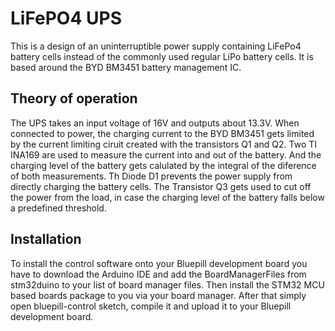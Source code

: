 # LiFePO4 UPS

This is a design of an uninterruptible power supply containing LiFePo4 battery cells instead of the commonly used regular LiPo battery cells. It is based around the BYD BM3451 battery management IC.

## Theory of operation

The UPS takes an input voltage of 16V and outputs about 13.3V.
When connected to power, the charging current to the BYD BM3451 gets limited by the current limiting ciruit created with the transistors Q1 and Q2.
Two TI INA169 are used to measure the current into and out of the battery. And the charging level of the battery gets calulated by the integral of the diference of both measurements.
Th Diode D1 prevents the power supply from directly charging the battery cells.
The Transistor Q3 gets used to cut off the power from the load, in case the charging level of the battery falls below a predefined threshold.

## Installation

To install the control software onto your Bluepill development board you have to download the Arduino IDE and add the BoardManagerFiles from stm32duino to your list of board manager files. Then install the STM32 MCU based boards package to you via your board manager.
After that simply open bluepill-control sketch, compile it and upload it to your Bluepill development board.